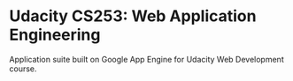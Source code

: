Udacity CS253: Web Application Engineering
=============

Application suite built on Google App Engine for Udacity Web Development course.  
